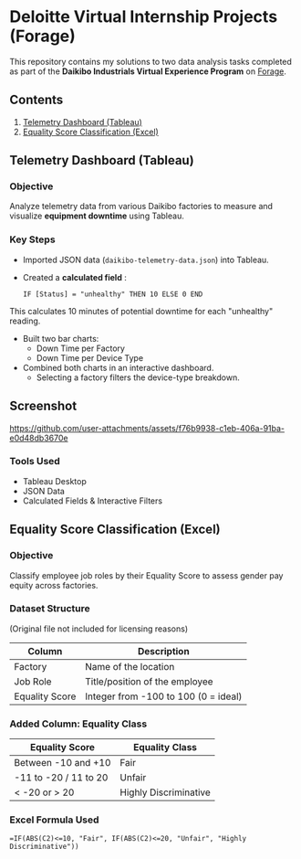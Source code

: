 # Deloitte Virtual Internship Projects (Forage)
This repository contains my solutions to two data analysis tasks completed as part of the **Daikibo Industrials Virtual Experience Program** on [Forage](https://www.theforage.com/).
## Contents

 1. [ Telemetry Dashboard (Tableau)](#1-telemetry-dashboard-tableau)
 2. [ Equality Score Classification (Excel)](#2-equality-score-classification-excel)


## Telemetry Dashboard (Tableau)

###  Objective

Analyze telemetry data from various Daikibo factories to measure and visualize **equipment downtime** using Tableau.

###  Key Steps

- Imported JSON data (`daikibo-telemetry-data.json`) into Tableau.
- Created a **calculated field** : 

  ```tableau
  IF [Status] = "unhealthy" THEN 10 ELSE 0 END

This calculates 10 minutes of potential downtime for each "unhealthy" reading.
- Built two bar charts:
  - Down Time per Factory
  - Down Time per Device Type
- Combined both charts in an interactive dashboard.
   - Selecting a factory filters the device-type breakdown.

## Screenshot


https://github.com/user-attachments/assets/f76b9938-c1eb-406a-91ba-e0d48db3670e




###  Tools Used
- Tableau Desktop
- JSON Data
- Calculated Fields & Interactive Filters

## Equality Score Classification (Excel)

### Objective
Classify employee job roles by their Equality Score to assess gender pay equity across factories.

###  Dataset Structure
(Original file not included for licensing reasons)


|Column	|Description|
|-------|-----------|
|Factory|	Name of the location|
|Job Role|	Title/position of the employee|
|Equality Score	|Integer from -100 to 100 (0 = ideal)|

### Added Column: Equality Class
|Equality Score	|Equality Class|
|---------------|--------------|
|Between -10 and +10 |	Fair|
|-11 to -20 / 11 to 20 |	Unfair|
|< -20 or > 20	| Highly Discriminative|

### Excel Formula Used
```
=IF(ABS(C2)<=10, "Fair", IF(ABS(C2)<=20, "Unfair", "Highly Discriminative"))
